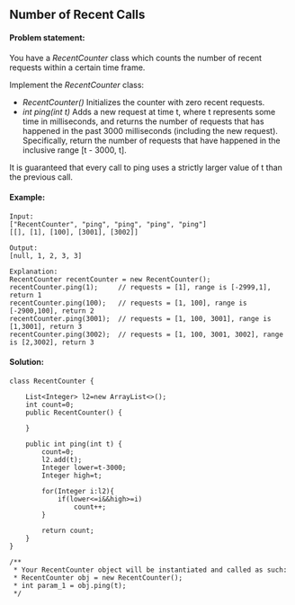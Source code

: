 ## Number of Recent Calls

#### Problem statement:
You have a *RecentCounter* class which counts the number of recent requests within a certain time frame.

Implement the *RecentCounter* class:
* *RecentCounter()* Initializes the counter with zero recent requests.
* *int ping(int t)* Adds a new request at time t, where t represents some time in milliseconds, and returns the number of requests that has happened in the past 3000 milliseconds (including the new request). Specifically, return the number of requests that have happened in the inclusive range [t - 3000, t].

It is guaranteed that every call to ping uses a strictly larger value of t than the previous call.

#### Example:
```
Input:
["RecentCounter", "ping", "ping", "ping", "ping"]
[[], [1], [100], [3001], [3002]]

Output:
[null, 1, 2, 3, 3]

Explanation:
RecentCounter recentCounter = new RecentCounter();
recentCounter.ping(1);     // requests = [1], range is [-2999,1], return 1
recentCounter.ping(100);   // requests = [1, 100], range is [-2900,100], return 2
recentCounter.ping(3001);  // requests = [1, 100, 3001], range is [1,3001], return 3
recentCounter.ping(3002);  // requests = [1, 100, 3001, 3002], range is [2,3002], return 3
```

#### Solution:

```
class RecentCounter {
    
    List<Integer> l2=new ArrayList<>();
    int count=0;
    public RecentCounter() {
       
    }
    
    public int ping(int t) {
        count=0;
        l2.add(t);
        Integer lower=t-3000;
        Integer high=t;
        
        for(Integer i:l2){
            if(lower<=i&&high>=i)
                count++;
        }
        
        return count;
    }
}

/**
 * Your RecentCounter object will be instantiated and called as such:
 * RecentCounter obj = new RecentCounter();
 * int param_1 = obj.ping(t);
 */
```
